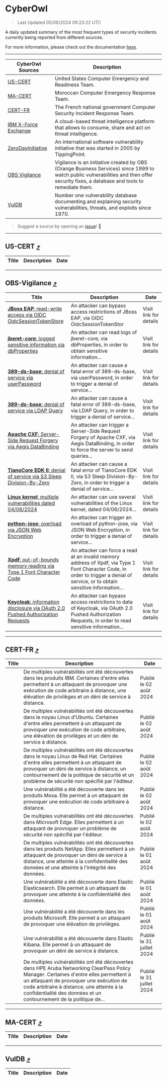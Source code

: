 
 <div id='top'></div>

# CyberOwl

 > Last Updated 05/08/2024 09:23:22 UTC
 
 A daily updated summary of the most frequent types of security incidents currently being reported from different sources.
 
 For more information, please check out the documentation [here](./docs/README.md).
 
 ---
 |CyberOwl Sources|Description|
 |---|---|
 |[US-CERT](#us-cert-arrow_heading_up)|United States Computer Emergency and Readiness Team.|
 |[MA-CERT](#ma-cert-arrow_heading_up)|Moroccan Computer Emergency Response Team.|
 |[CERT-FR](#cert-fr-arrow_heading_up)|The French national government Computer Security Incident Response Team.|
 |[IBM X-Force Exchange](#ibmcloud-arrow_heading_up)|A cloud-based threat intelligence platform that allows to consume, share and act on threat intelligence.|
 |[ZeroDayInitiative](#zerodayinitiative-arrow_heading_up)|An international software vulnerability initiative that was started in 2005 by TippingPoint.|
 |[OBS Vigilance](#obs-vigilance-arrow_heading_up)|Vigilance is an initiative created by OBS (Orange Business Services) since 1999 to watch public vulnerabilities and then offer security fixes, a database and tools to remediate them.|
 |[VulDB](#vuldb-arrow_heading_up)|Number one vulnerability database documenting and explaining security vulnerabilities, threats, and exploits since 1970.|
 
 > Suggest a source by opening an [issue](https://github.com/karimhabush/cyberowl/issues)! :raised_hands:
 ---

## US-CERT [:arrow_heading_up:](#cyberowl)

 |Title|Description|Date|
 |---|---|---|
 
 ---

## OBS-Vigilance [:arrow_heading_up:](#cyberowl)

 |Title|Description|Date|
 |---|---|---|
 |[<a href="https://vigilance.fr/vulnerability/JBoss-EAP-read-write-access-via-OIDC-OidcSessionTokenStore-44446" class="noirorange"><b>JBoss EAP</b>: read-write access via OIDC OidcSessionTokenStor<wbr>e</wbr></a>](https://vigilance.fr/vulnerability/JBoss-EAP-read-write-access-via-OIDC-OidcSessionTokenStore-44446)|An attacker can bypass access restrictions of JBoss EAP, via OIDC OidcSessionTokenStor|Visit link for details|
 |[<a href="https://vigilance.fr/vulnerability/jberet-core-logged-sensitive-information-via-dbProperties-44445" class="noirorange"><b>jberet-core</b>: logged sensitive information via dbProperties</a>](https://vigilance.fr/vulnerability/jberet-core-logged-sensitive-information-via-dbProperties-44445)|An attacker can read logs of jberet-core, via dbProperties, in order to obtain sensitive information...|Visit link for details|
 |[<a href="https://vigilance.fr/vulnerability/389-ds-base-denial-of-service-via-userPassword-44444" class="noirorange"><b>389-ds-base</b>: denial of service via userPassword</a>](https://vigilance.fr/vulnerability/389-ds-base-denial-of-service-via-userPassword-44444)|An attacker can cause a fatal error of 389-ds-base, via userPassword, in order to trigger a denial of service...|Visit link for details|
 |[<a href="https://vigilance.fr/vulnerability/389-ds-base-denial-of-service-via-LDAP-Query-44443" class="noirorange"><b>389-ds-base</b>: denial of service via LDAP Query</a>](https://vigilance.fr/vulnerability/389-ds-base-denial-of-service-via-LDAP-Query-44443)|An attacker can cause a fatal error of 389-ds-base, via LDAP Query, in order to trigger a denial of service...|Visit link for details|
 |[<a href="https://vigilance.fr/vulnerability/Apache-CXF-Server-Side-Request-Forgery-via-Aegis-DataBinding-44442" class="noirorange"><b>Apache CXF</b>: Server-Side Request Forgery via Aegis DataBinding</a>](https://vigilance.fr/vulnerability/Apache-CXF-Server-Side-Request-Forgery-via-Aegis-DataBinding-44442)|An attacker can trigger a Server-Side Request Forgery of Apache CXF, via Aegis DataBinding, in order to force the server to send queries...|Visit link for details|
 |[<a href="https://vigilance.fr/vulnerability/TianoCore-EDK-II-denial-of-service-via-S3-Sleep-Division-By-Zero-44441" class="noirorange"><b>TianoCore EDK II</b>: denial of service via S3 Sleep Division-By-Zero</a>](https://vigilance.fr/vulnerability/TianoCore-EDK-II-denial-of-service-via-S3-Sleep-Division-By-Zero-44441)|An attacker can cause a fatal error of TianoCore EDK II, via S3 Sleep Division-By-Zero, in order to trigger a denial of service...|Visit link for details|
 |[<a href="https://vigilance.fr/vulnerability/Linux-kernel-multiple-vulnerabilities-dated-04-06-2024-44440" class="noirorange"><b>Linux kernel</b>: multiple vulnerabilities dated 04/06/2024</a>](https://vigilance.fr/vulnerability/Linux-kernel-multiple-vulnerabilities-dated-04-06-2024-44440)|An attacker can use several vulnerabilities of the Linux kernel, dated 04/06/2024...|Visit link for details|
 |[<a href="https://vigilance.fr/vulnerability/python-jose-overload-via-JSON-Web-Encryption-44439" class="noirorange"><b>python-jose</b>: overload via JSON Web Encryption</a>](https://vigilance.fr/vulnerability/python-jose-overload-via-JSON-Web-Encryption-44439)|An attacker can trigger an overload of python-jose, via JSON Web Encryption, in order to trigger a denial of service...|Visit link for details|
 |[<a href="https://vigilance.fr/vulnerability/Xpdf-out-of-bounds-memory-reading-via-Type-1-Font-Character-Code-44437" class="noirorange"><b>Xpdf</b>: out-of-bounds memory reading via Type 1 Font Character Code</a>](https://vigilance.fr/vulnerability/Xpdf-out-of-bounds-memory-reading-via-Type-1-Font-Character-Code-44437)|An attacker can force a read at an invalid memory address of Xpdf, via Type 1 Font Character Code, in order to trigger a denial of service, or to obtain sensitive information...|Visit link for details|
 |[<a href="https://vigilance.fr/vulnerability/Keycloak-information-disclosure-via-OAuth-2-0-Pushed-Authorization-Requests-44436" class="noirorange"><b>Keycloak</b>: information disclosure via OAuth 2.0 Pushed Authorization Requests</a>](https://vigilance.fr/vulnerability/Keycloak-information-disclosure-via-OAuth-2-0-Pushed-Authorization-Requests-44436)|An attacker can bypass access restrictions to data of Keycloak, via OAuth 2.0 Pushed Authorization Requests, in order to read sensitive information...|Visit link for details|
 
 ---

## CERT-FR [:arrow_heading_up:](#cyberowl)

 |Title|Description|Date|
 |---|---|---|
 |[](https://www.cert.ssi.gouv.fr/avis/CERTFR-2024-AVI-0646/)|De multiples vulnérabilités ont été découvertes dans les produits IBM. Certaines d'entre elles permettent à un attaquant de provoquer une exécution de code arbitraire à distance, une élévation de privilèges et un déni de service à distance.|Publié le 02 août 2024|
 |[](https://www.cert.ssi.gouv.fr/avis/CERTFR-2024-AVI-0645/)|De multiples vulnérabilités ont été découvertes dans le noyau Linux d'Ubuntu. Certaines d'entre elles permettent à un attaquant de provoquer une exécution de code arbitraire, une élévation de privilèges et un déni de service à distance.|Publié le 02 août 2024|
 |[](https://www.cert.ssi.gouv.fr/avis/CERTFR-2024-AVI-0644/)|De multiples vulnérabilités ont été découvertes dans le noyau Linux de Red Hat. Certaines d'entre elles permettent à un attaquant de provoquer un déni de service à distance, un contournement de la politique de sécurité et un problème de sécurité non spécifié par l'éditeur.|Publié le 02 août 2024|
 |[](https://www.cert.ssi.gouv.fr/avis/CERTFR-2024-AVI-0643/)|Une vulnérabilité a été découverte dans les produits Moxa. Elle permet à un attaquant de provoquer une exécution de code arbitraire à distance.|Publié le 02 août 2024|
 |[](https://www.cert.ssi.gouv.fr/avis/CERTFR-2024-AVI-0642/)|De multiples vulnérabilités ont été découvertes dans Microsoft Edge. Elles permettent à un attaquant de provoquer un problème de sécurité non spécifié par l'éditeur.|Publié le 02 août 2024|
 |[](https://www.cert.ssi.gouv.fr/avis/CERTFR-2024-AVI-0641/)|De multiples vulnérabilités ont été découvertes dans les produits NetApp. Elles permettent à un attaquant de provoquer un déni de service à distance, une atteinte à la confidentialité des données et une atteinte à l'intégrité des données.|Publié le 01 août 2024|
 |[](https://www.cert.ssi.gouv.fr/avis/CERTFR-2024-AVI-0640/)|Une vulnérabilité a été découverte dans Elastic Elasticsearch. Elle permet à un attaquant de provoquer une atteinte à la confidentialité des données.|Publié le 01 août 2024|
 |[](https://www.cert.ssi.gouv.fr/avis/CERTFR-2024-AVI-0639/)|Une vulnérabilité a été découverte dans les produits Microsoft. Elle permet à un attaquant de provoquer une élévation de privilèges.|Publié le 01 août 2024|
 |[](https://www.cert.ssi.gouv.fr/avis/CERTFR-2024-AVI-0638/)|Une vulnérabilité a été découverte dans Elastic Kibana. Elle permet à un attaquant de provoquer un déni de service à distance.|Publié le 31 juillet 2024|
 |[](https://www.cert.ssi.gouv.fr/avis/CERTFR-2024-AVI-0637/)|De multiples vulnérabilités ont été découvertes dans HPE Aruba Networking ClearPass Policy Manager. Certaines d'entre elles permettent à un attaquant de provoquer une exécution de code arbitraire à distance, une atteinte à la confidentialité des données et un contournement de la politique de...|Publié le 31 juillet 2024|
 
 ---

## MA-CERT [:arrow_heading_up:](#cyberowl)

 |Title|Description|Date|
 |---|---|---|
 
 ---

## VulDB [:arrow_heading_up:](#cyberowl)

 |Title|Description|Date|
 |---|---|---|
 